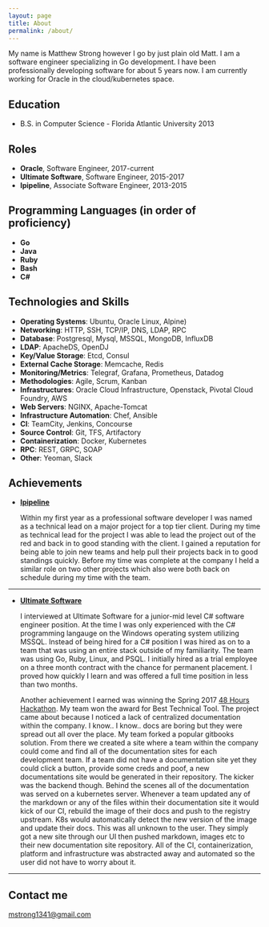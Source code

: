 ```yaml
---
layout: page
title: About
permalink: /about/
---
```


My name is Matthew Strong however I go by just plain old Matt. I am a software engineer specializing in Go development. I have been professionally developing software for about 5 years now. I am currently working for Oracle in the cloud/kubernetes space.

## Education

* B.S. in Computer Science - Florida Atlantic University 2013

## Roles

* **Oracle**, Software Engineer, 2017-current
* **Ultimate Software**, Software Engineer, 2015-2017
* **Ipipeline**, Associate Software Engineer, 2013-2015


## Programming Languages (in order of proficiency)

* **Go**
* **Java**
* **Ruby**
* **Bash**
* **C#**

## Technologies and Skills

* **Operating Systems**: Ubuntu, Oracle Linux, Alpine)
* **Networking**: HTTP, SSH, TCP/IP, DNS, LDAP, RPC
* **Database**: Postgresql, Mysql, MSSQL, MongoDB, InfluxDB
* **LDAP**: ApacheDS, OpenDJ
* **Key/Value Storage**: Etcd, Consul
* **External Cache Storage**: Memcache, Redis
* **Monitoring/Metrics**: Telegraf, Grafana, Prometheus, Datadog
* **Methodologies**: Agile, Scrum, Kanban
* **Infrastructures**: Oracle Cloud Infrastructure, Openstack, Pivotal Cloud Foundry, AWS
* **Web Servers**: NGINX, Apache-Tomcat
* **Infrastructure Automation**: Chef, Ansible
* **CI**: TeamCity, Jenkins, Concourse
* **Source Control**: Git, TFS, Artifactory
* **Containerization**: Docker, Kubernetes
* **RPC**: REST, GRPC, SOAP
* **Other**: Yeoman, Slack

    
## Achievements


* [**Ipipeline**](#) 
   
   Within my first year as a professional software developer I was named as a technical lead on a major project for a top tier client. During my time as technical lead for the project I was able to lead the project out of the red and back in to good standing with the client. I gained a reputation for being able to join new teams and help pull their projects back in to good standings quickly. Before my time was complete at the company I held a similar role on two other projects which also were both back on schedule during my time with the team.

***

* [**Ultimate Software**](#) 

    I interviewed at Ultimate Software for a junior-mid level C# software engineer position. At the time I was only experienced with the C# programming langauge on the Windows operating system utilizing MSSQL. Instead of being hired for a C# position I was hired as on to a team that was using an entire stack outside of my familiarity. The team was using Go, Ruby, Linux, and PSQL. I initially hired as a trial employee on a three month contract with the chance for permanent placement. I proved how quickly I learn and was offered a full time position in less than two months.

    Another achievement I earned was winning the Spring 2017 [48 Hours Hackathon](https://www.youtube.com/watch?v=wxwVQUAz6hc). My team won the award for Best Technical Tool. The project came about because I noticed a lack of centralized documentation within the company. I know.. I know.. docs are boring but they were spread out all over the place. My team forked a popular gitbooks solution. From there we created a site where a team within the company could come and find all of the documentation sites for each development team. If a team did not have a documentation site yet they could click a button, provide some creds and poof, a new documentations site would be generated in their repository. The kicker was the backend though. Behind the scenes all of the documentation was served on a kubernetes server. Whenever a team updated any of the markdown or any of the files within their documentation site it would kick of our CI, rebuild the image of their docs and push to the registry upstream. K8s would automatically detect the new version of the image and update their docs. This was all unknown to the user. They simply got a new site through our UI then pushed markdown, images etc to their new documentation site repository. All of the CI, containerization, platform and infrastructure was abstracted away and automated so the user did not have to worry about it.

***


## Contact me

[mstrong1341@gmail.com](mailto:mstrong1341@gmail.com)